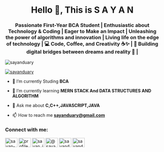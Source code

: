 <h1 align="center">Hello 👋, This is S A Y A N</h1>
<h3 align="center">Passionate First-Year BCA Student | Enthusiastic about Technology & Coding | Eager to Make an Impact | Unleashing the power of algorithms and innovation | Living life on the edge of technology | 💻 Code, Coffee, and Creativity ☕️✨ | 🌟 Building digital bridges between dreams and reality 🌉 |</h3>

<p align="left"> <img src="https://komarev.com/ghpvc/?username=sayanduary&label=Profile%20views&color=0e75b6&style=flat" alt="sayanduary" /> </p>

<p align="left"> <a href="https://github.com/ryo-ma/github-profile-trophy"><img src="https://github-profile-trophy.vercel.app/?username=sayanduary" alt="sayanduary" /></a> </p>

- 🔭 I’m currently Studing **BCA**

- 🌱 I’m currently learning **MERN STACK And DATA STRUCTURES AND ALGORITHM**

- 💬 Ask me about **C,C++,JAVASCRIPT,JAVA**

- 📫 How to reach me **sayanduary@gmail.com**

<h3 align="left">Connect with me:</h3>
<p align="left">
<a href="https://linkedin.com/in/sayan-duary-774319287" target="blank"><img align="center" src="https://raw.githubusercontent.com/rahuldkjain/github-profile-readme-generator/master/src/images/icons/Social/linked-in-alt.svg" alt="sayan-duary-774319287" height="30" width="40" /></a>
<a href="https://fb.com/profile.php?id=100090693437373" target="blank"><img align="center" src="https://raw.githubusercontent.com/rahuldkjain/github-profile-readme-generator/master/src/images/icons/Social/facebook.svg" alt="profile.php?id=100090693437373" height="30" width="40" /></a>
<a href="https://instagram.com/sayan_ify" target="blank"><img align="center" src="https://raw.githubusercontent.com/rahuldkjain/github-profile-readme-generator/master/src/images/icons/Social/instagram.svg" alt="sayan_ify" height="30" width="40" /></a>
<a href="https://www.youtube.com/@sayanduary4016" target="blank"><img align="center" src="https://raw.githubusercontent.com/rahuldkjain/github-profile-readme-generator/master/src/images/icons/Social/youtube.svg" alt="@sayanduary4016" height="30" width="40" /></a>
<a href="https://www.codechef.com/users/sayanduary" target="blank"><img align="center" src="https://cdn.jsdelivr.net/npm/simple-icons@3.1.0/icons/codechef.svg" alt="sayanduary" height="30" width="40" /></a>
<a href="https://www.hackerrank.com/sayanduary" target="blank"><img align="center" src="https://raw.githubusercontent.com/rahuldkjain/github-profile-readme-generator/master/src/images/icons/Social/hackerrank.svg" alt="sayanduary" height="30" width="40" /></a>
</p>
